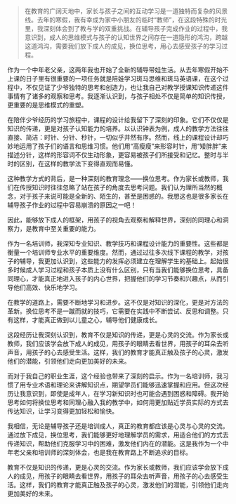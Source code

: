 > 在教育的广阔天地中，家长与孩子之间的互动学习是一道独特而复杂的风景线。去年的寒假，我有幸成为家中小朋友的临时“教师”，在这段特殊的时光里，我深刻体会到了教与学的双重挑战。在辅导孩子完成作业的过程中，我意识到，成人的思维模式与孩子的认知世界之间存在一道隐形的鸿沟，跨越这道鸿沟，需要我们放下成人的成见，换位思考，用心去感受孩子的学习过程。

作为一个中年老父亲，这两年我也开始了全新的辅导带娃生活。从去年寒假开始不上课的日子里有很重要的一项任务就是陪娃学习斑马思维和斑马英语课，在这个过程中，不仅见证了少爷独特的思考和创造力，也让我自己对教学授课知识传递这件事情有了诸多的观察和思考。我逐渐认识到，与孩子相处不仅是简单的知识传授，更重要的是思维模式的重塑。

在陪伴少爷经历的学习旅程中，课程的设计给我留下了深刻的印象。它们不仅仅是知识的传递，更是对孩子认知能力的培养。以认识钟表为例，成人的教学方法往往直接、简洁：时针、分针、秒针，一切似乎井然有序。然而，线上的课程设计却巧妙地运用了孩子们的语言和思维习惯。他们用“高瘦瘦”来形容时针，用“矮胖胖”来描述分针，这样的形容词不仅生动形象，更容易被孩子们所接受和记忆。整时与半时的区别，在这样的教学法下变得直观而易懂。

这种教学方式的背后，是一种深刻的教育理念——换位思考。作为家长或教师，我们在传授知识时往往忽略了站在孩子的角度去思考问题。我们认为理所当然的概念，对于孩子来说可能是全新的、陌生的，甚至是困惑的。我想这也是很多家长在辅导孩子作业的过程中容易崩溃的原因之一吧！

因此，能够放下成人的框架，用孩子的视角去观察和解释世界，深刻的同理心和洞察力，是教育中至关重要的能力。

作为一名培训师，我深知专业知识、教学技巧和课程设计能力的重要性。这些都是衡量一个培训师专业水平的重要维度。然而，通过过往多次线下课程的教学，对孩子的辅导，我更加认识到，这些能力的发挥必须建立在理解学生的基础上。起始很多时候成人学习过程和孩子本质上没有什么区别，只有当我们能够换位思考，具备同理心，才能真正地进入孩子的内心世界，把握他们的学习节奏和兴趣点，从而引导他们高效、快乐地学习。

在教学的道路上，需要不断地学习和进步。这不仅是对知识的深化，更是对方法的革新。换位思考不是一蹴而就的技巧，它需要在实践中不断尝试、反思和调整。只有这样，才能真正做到以儿童之心，辅导他们健康成长。

这段经历让我深刻认识到，教育不仅是知识的传递，更是心灵的交流。作为家长或教师，我们应该学会放下成人的成见，用孩子的眼睛去看世界，用孩子的耳朵去听声音，用孩子的心去感受生活。这样，我们的教育才能真正触及孩子的心灵，激发他们的潜能，引领他们走向更加美好的未来。

而对于我自己的职业生涯，这个经验也带来了深刻的启示。作为一名培训师，我习惯了用专业术语和理论来讲解知识点，期望学员们能够迅速掌握和应用。但这次经历让我意识到，即使是成年人，在学习新知识时也可能会遇到困惑和障碍。我开始思考如何将换位思考和同理心融入我的教学中，如何用更加贴近学员实际的方式去传达知识，让学习变得更加轻松和愉快。

我相信，无论是辅导孩子还是培训成人，真正的教育都应该是心灵与心灵的交流。通过放下成见，换位思考，我们能够更好地理解学员的需求，用适合他们的方式去传递知识，帮助他们克服学习中的困难，激发他们内在的潜能。这是我作为一个中年老父亲和培训师的深刻体会，也是我在教育路上不断追求的目标。

教育不仅是知识的传递，更是心灵的交流。作为家长或教师，我们应该学会放下成人的成见，用孩子的眼睛去看世界，用孩子的耳朵去听声音，用孩子的心去感受生活。这样，我们的教育才能真正触及孩子的心灵，激发他们的潜能，引领他们走向更加美好的未来。